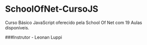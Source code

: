 # SchoolOfNet-CursoJS
Curso Básico JavaScript oferecido pela School Of Net com 19 Aulas disponíveis.

###Instrutor - Leonan Luppi 

